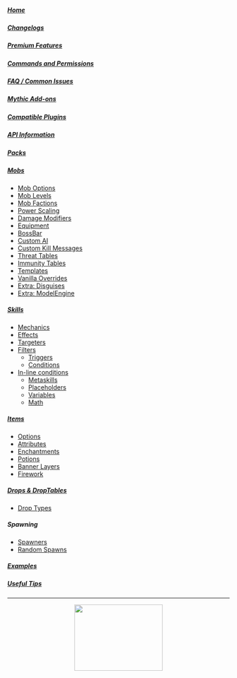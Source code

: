 ##### [Home](home)
##### [Changelogs](Changelogs)
##### [Premium Features](Premium-Features)
##### [Commands and Permissions](Commands-and-Permissions)
##### [FAQ / Common Issues](FAQ)
##### [Mythic Add-ons](Add-ons)
##### [Compatible Plugins](Compatible-Plugins)
##### [API Information](API)
##### [Packs](Packs)
##### [Mobs](Mobs/Mobs)
  * [Mob Options](Mobs/Options)
  * [Mob Levels](Mobs/Levels)
  * [Mob Factions](Mobs/Factions)
  * [Power Scaling](Mobs/Power)
  * [Damage Modifiers](Mobs/DamageModifiers)
  * [Equipment](Mobs/Equipment)
  * [BossBar](Mobs/BossBar)
  * [Custom AI](Mobs/Custom-AI)
  * [Custom Kill Messages](Mobs/KillMessages)
  * [Threat Tables](Mobs/ThreatTables)
  * [Immunity Tables](Mobs/ImmunityTables)
  * [Templates](Mobs/Templates)
  * [Vanilla Overrides](Vanilla-Overrides)
  * [Extra: Disguises](Mobs/Disguises)
  * [Extra: ModelEngine](Model-Engine)<!--* [Templating](Config/Templating)-->
##### [Skills](Skills/Skills)
  * [Mechanics](Skills/Mechanics)<!--   * [In-line skill](Skills/inline-skills)-->
  * [Effects](Skills/Effects)
  * [Targeters](Skills/Targeters)
* [Filters](/Skills/Targeters#target-filters)
  * [Triggers](Skills/Triggers)
  * [Conditions](Skills/conditions)
* [In-line conditions](Skills/conditions/in-linetargetconditions)
  * [Metaskills](/Skills/Metaskills)
  * [Placeholders](Skills/Placeholders)
  * [Variables](Skills/Variables)
  * [Math](Skills/Math)
##### [Items](Items/Items)
  * [Options](Items/Options)
  * [Attributes](Items/Attributes)
  * [Enchantments](Items/Enchantments)
  * [Potions](Items/Potions)
  * [Banner Layers](Items/Banner-Layers)
  * [Firework](/Items/Firework)<!--* [Templating](Config/Templating)-->

##### [Drops & DropTables](drops/Drops)
  * [Drop Types](drops/DropTypes)

##### Spawning
  * [Spawners](Spawners)
  * [Random Spawns](Random-Spawns)

##### [Examples](examples/Common-Examples)
##### [Useful Tips](/UsefulTips)

<hr>

<div align="center" width="100px">
<a href="https://bisecthosting.com/mythiccraft">
<img src="https://www.bisecthosting.com/partners/custom-banners/fcbe6cdc-f647-4270-8a5c-b33b91617613.png" width="200px" height="150px" />
</a>
</div>
<script async src="https://pagead2.googlesyndication.com/pagead/js/adsbygoogle.js?client=ca-pub-7730437944686282"
 crossorigin="anonymous"></script>